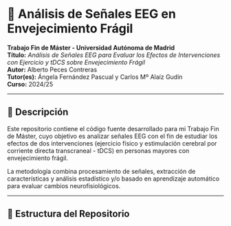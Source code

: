 # 🧠 Análisis de Señales EEG en Envejecimiento Frágil

**Trabajo Fin de Máster - Universidad Autónoma de Madrid**  
**Título:** *Análisis de Señales EEG para Evaluar los Efectos de Intervenciones con Ejercicio y tDCS sobre Envejecimiento Frágil*  
**Autor:** Alberto Peces Contreras   
**Tutor(es):** Ángela Fernández Pascual y Carlos Mº Alaíz Gudín   
**Curso:** 2024/25

---

## 🧾 Descripción

Este repositorio contiene el código fuente desarrollado para mi Trabajo Fin de Máster, cuyo objetivo es analizar señales EEG con el fin de estudiar los efectos de dos intervenciones (ejercicio físico y estimulación cerebral por corriente directa transcraneal - tDCS) en personas mayores con envejecimiento frágil.

La metodología combina procesamiento de señales, extracción de características y análisis estadístico y/o basado en aprendizaje automático para evaluar cambios neurofisiológicos.

---

## 📁 Estructura del Repositorio
